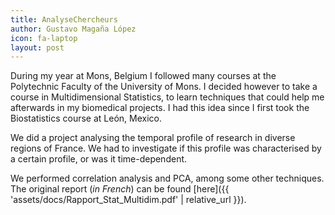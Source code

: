 ```yaml
---
title: AnalyseChercheurs
author: Gustavo Magaña López
icon: fa-laptop
layout: post
---
```


During my year at Mons, Belgium I followed many courses at the Polytechnic Faculty of the University of Mons. I decided however to take a course in Multidimensional Statistics, to learn techniques that could help me afterwards in my biomedical projects. I had this idea since I first took the Biostatistics course at León, Mexico.

We did a project analysing the temporal profile of research in diverse regions of France. We had to investigate if this profile was characterised by a certain profile, or was it time-dependent. 

We performed correlation analysis and PCA, among some other techniques. The original report (_in French_) can be found [here]({{ 'assets/docs/Rapport_Stat_Multidim.pdf' | relative_url }}).